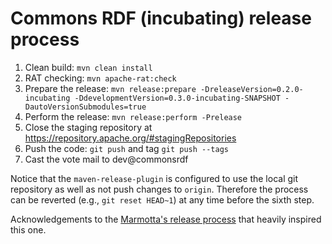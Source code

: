 # Commons RDF (incubating) release process

1. Clean build: `mvn clean install`
2. RAT checking: `mvn apache-rat:check`
3. Prepare the release: `mvn release:prepare -DreleaseVersion=0.2.0-incubating -DdevelopmentVersion=0.3.0-incubating-SNAPSHOT -DautoVersionSubmodules=true`
4. Perform the release: `mvn release:perform -Prelease`
5. Close the staging repository at https://repository.apache.org/#stagingRepositories
6. Push the code: `git push` and tag `git push --tags`
7. Cast the vote mail to dev@commonsrdf

Notice that the `maven-release-plugin` is configured to use the local git repository as well as not push changes 
to `origin`. Therefore the process can be reverted (e.g., `git reset HEAD~1`) at any time before the sixth step.

Acknowledgements to the [Marmotta's release process](https://wiki.apache.org/marmotta/ReleaseProcess) that heavily 
inspired this one.
